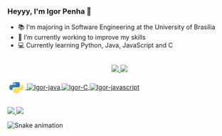 ### Heyyy, I'm Igor Penha 👋

- 📚 I'm majoring in Software Engineering at the University of Brasília
- 🔭 I’m currently working to improve my skills
- 💻 Currently learning Python, Java, JavaScript and C

##
<div align="center">
  <a href="https://github.com/igorpenhaa">
  <img height="160em" src="https://github-readme-stats.vercel.app/api?username=igorpenhaa&show_icons=true&theme=dracula&include_all_commits=false&count_private=true"/>
  <img height="160em" src="https://github-readme-stats.vercel.app/api/top-langs/?username=igorpenhaa&layout=compact&langs_count=7&theme=dark"/>
</div>
  
<div style="display: inline_block"><br>
  <img align="center" alt="Igor-Python" height="30" width="40" src="https://raw.githubusercontent.com/devicons/devicon/master/icons/python/python-original.svg">
  <img align="center" alt="Igor-java" height="30" width="40" src="https://cdn.jsdelivr.net/gh/devicons/devicon/icons/java/java-original.svg" />
  <img align="center" alt="Igor-C" height="30" width="40" src="https://cdn.jsdelivr.net/gh/devicons/devicon/icons/c/c-original.svg">
  <img align="center" alt="Igor-javascript" height="30" width="40" src="https://cdn.jsdelivr.net/gh/devicons/devicon/icons/javascript/javascript-original.svg">
  <!--<img align="center" alt="Bruno-html" height="30" width="40" src="https://cdn.jsdelivr.net/gh/devicons/devicon/icons/html5/html5-original.svg" />-->
  <!--<img align="center" alt="Bruno-css" height="30" width="40" src="https://cdn.jsdelivr.net/gh/devicons/devicon/icons/css3/css3-original.svg" />-->
         
</div>
  
 ##
  
<div> 
  <a href="https://twitter.com/igorpenhaa" target="_blank"><img src="https://img.shields.io/badge/Twitter-1DA1F2?style=for-the-badge&logo=twitter&logoColor=white">
  <a href="https://instagram.com/igorpenhaa" target="_blank"><img src="https://img.shields.io/badge/-Instagram-%23E4405F?style=for-the-badge&logo=instagram&logoColor=white" target="_blank"></a>

     
   ![Snake animation](https://github.com/igorpenhaa/igorpenhaa/blob/output/github-contribution-grid-snake.svg)

</div>
